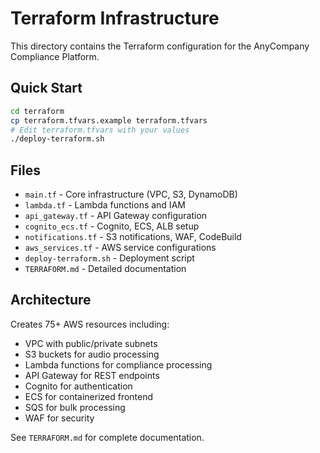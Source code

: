 # Terraform Infrastructure

This directory contains the Terraform configuration for the AnyCompany Compliance Platform.

## Quick Start

```bash
cd terraform
cp terraform.tfvars.example terraform.tfvars
# Edit terraform.tfvars with your values
./deploy-terraform.sh
```

## Files

- `main.tf` - Core infrastructure (VPC, S3, DynamoDB)
- `lambda.tf` - Lambda functions and IAM
- `api_gateway.tf` - API Gateway configuration
- `cognito_ecs.tf` - Cognito, ECS, ALB setup
- `notifications.tf` - S3 notifications, WAF, CodeBuild
- `aws_services.tf` - AWS service configurations
- `deploy-terraform.sh` - Deployment script
- `TERRAFORM.md` - Detailed documentation

## Architecture

Creates 75+ AWS resources including:
- VPC with public/private subnets
- S3 buckets for audio processing
- Lambda functions for compliance processing
- API Gateway for REST endpoints
- Cognito for authentication
- ECS for containerized frontend
- SQS for bulk processing
- WAF for security

See `TERRAFORM.md` for complete documentation.